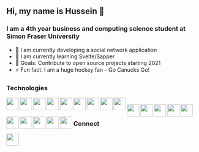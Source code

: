 ## Hi, my name is Hussein 👋

### I am a 4th year business and computing science student at Simon Fraser University
- 🔭 I am currently developing a social network application
- 🌱 I am currently learning Svelte/Sapper
- 👯 Goals: Contribute to open source projects starting 2021
- ⚡ Fun fact: I am a huge hockey fan - Go Canucks Go!

### Technologies
<img align="left" alt="" width="32" height="32" src="https://cdn.jsdelivr.net/npm/simple-icons@v3/icons/visualstudiocode.svg"/>
<img align="left" alt="" width="32" height="32" src="https://cdn.jsdelivr.net/npm/simple-icons@v3/icons/git.svg"/>
<img align="left" alt="" width="32" height="32" src="https://cdn.jsdelivr.net/npm/simple-icons@v3/icons/figma.svg"/>
<img align="left" alt="" width="32" height="32" src="https://cdn.jsdelivr.net/npm/simple-icons@v3/icons/html5.svg"/>
<img align="left" alt="" width="32" height="32" src="https://cdn.jsdelivr.net/npm/simple-icons@v3/icons/css3.svg"/>
<img align="left" alt="" width="32" height="32" src="https://cdn.jsdelivr.net/npm/simple-icons@v3/icons/javascript.svg"/>
<img align="left" alt="" width="32" height="32" src="https://cdn.jsdelivr.net/npm/simple-icons@v3/icons/typescript.svg"/>
<img align="left" alt="" width="32" height="32" src="https://cdn.jsdelivr.net/npm/simple-icons@v3/icons/react.svg"/>
<img align="left" alt="" width="32" height="32" src="https://cdn.jsdelivr.net/npm/simple-icons@v3/icons/svelte.svg"/>
<br/>
<img align="left" alt="" width="32" height="32" src="https://cdn.jsdelivr.net/npm/simple-icons@v3/icons/node-dot-js.svg"/>
<img align="left" alt="" width="32" height="32" src="https://cdn.jsdelivr.net/npm/simple-icons@v3/icons/mongodb.svg"/>
<img align="left" alt="" width="32" height="32" src="https://cdn.jsdelivr.net/npm/simple-icons@v3/icons/firebase.svg"/>
<img align="left" alt="" width="32" height="32" src="https://cdn.jsdelivr.net/npm/simple-icons@v3/icons/graphql.svg"/>
<img align="left" alt="" width="32" height="32" src="https://cdn.jsdelivr.net/npm/simple-icons@v3/icons/python.svg"/>
<img align="left" alt="" width="32" height="32" src="https://cdn.jsdelivr.net/npm/simple-icons@v3/icons/c.svg"/>
<img align="left" alt="" width="32" height="32" src="https://cdn.jsdelivr.net/npm/simple-icons@v3/icons/cplusplus.svg"/>
<img align="left" alt="" width="32" height="32" src="https://cdn.jsdelivr.net/npm/simple-icons@v3/icons/windows.svg"/>
<img align="left" alt="" width="32" height="32" src="https://cdn.jsdelivr.net/npm/simple-icons@v3/icons/linux.svg"/>
<img align="left" alt="" width="32" height="32" src="https://cdn.jsdelivr.net/npm/simple-icons@v3/icons/microsoftoffice.svg"/>
<br/>

### Connect
[<img align="left" alt="" width="32" height="32" src="https://cdn.jsdelivr.net/npm/simple-icons@v3/icons/linkedin.svg"/>][linkedin]

[linkedin]: https://www.linkedin.com/in/hfawazbc/
